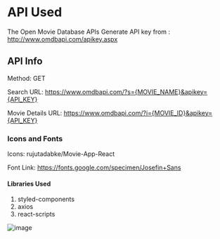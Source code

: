 # API Used
The Open Movie Database APIs
Generate API key from : http://www.omdbapi.com/apikey.aspx

## API Info
Method: GET

Search URL: https://www.omdbapi.com/?s={MOVIE_NAME}&apikey={API_KEY}

Movie Details URL: https://www.omdbapi.com/?i={MOVIE_ID}&apikey={API_KEY}

### Icons and Fonts
Icons: rujutadabke/Movie-App-React

Font Link: https://fonts.google.com/specimen/Josefin+Sans

#### Libraries Used
 1. styled-components
 2. axios
 3. react-scripts

![image](https://github.com/RujutaDabke/Movie-App-React/assets/89774970/aa12587d-4314-4b5e-a364-3b810061856f)

